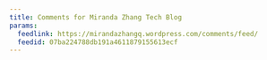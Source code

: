 ```yaml
---
title: Comments for Miranda Zhang Tech Blog
params:
  feedlink: https://mirandazhangq.wordpress.com/comments/feed/
  feedid: 07ba224788db191a4611879155613ecf
---
```

